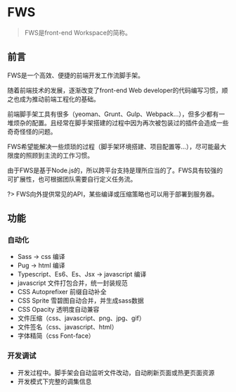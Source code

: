 # FWS

> FWS是front-end Workspace的简称。

## 前言

FWS是一个高效、便捷的前端开发工作流脚手架。

随着前端技术的发展，逐渐改变了front-end Web developer的代码编写习惯，顺之也成为推动前端工程化的基础。

前端脚手架工具有很多（yeoman、Grunt、Gulp、Webpack...），但多少都有一堆烦杂的配置。且经常在脚手架搭建的过程中因为再次被包装过的插件会造成一些奇奇怪怪的问题。

FWS希望能解决一些烦琐的过程（脚手架环境搭建、项目配置等...），尽可能最大限度的照顾到主流的工作习惯。

由于FWS是基于Node.js的，所以跨平台支持是理所应当的了。FWS具有较强的可扩展性，也可根据团队需要自行定义任务流。

?> FWS向外提供常见的API，某些编译或压缩策略也可以用于部署到服务器。



## 功能

### 自动化

- Sass -> css 编译
- Pug -> html 编译
- Typescript、Es6、Es、Jsx -> javascript 编译
- javascript 文件打包合并，统一封装规范
- CSS Autoprefixer 前缀自动补全
- CSS Sprite 雪碧图自动合并，并生成sass数据
- CSS Opacity 透明度自动兼容
- 文件压缩（css、javascript、png、jpg、gif）
- 文件签名（css、javascript、html）
- 字体精简（css Font-face）


### 开发调试

- 开发过程中。脚手架会自动监听文件改动，自动刷新页面或热更页面资源
- 开发模式下完整的调集信息


